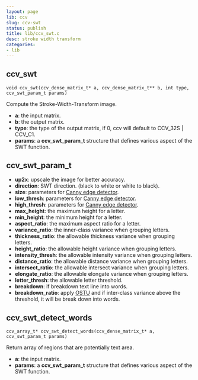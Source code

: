 ```yaml
---
layout: page
lib: ccv
slug: ccv-swt
status: publish
title: lib/ccv_swt.c
desc: stroke width transform
categories:
- lib
---
```


ccv_swt
-------

	void ccv_swt(ccv_dense_matrix_t* a, ccv_dense_matrix_t** b, int type, ccv_swt_param_t params)

Compute the Stroke-Width-Transform image.

 * **a**: the input matrix.
 * **b**: the output matrix.
 * **type**: the type of the output matrix, if 0, ccv will default to CCV\_32S \| CCV\_C1.
 * **params**: a **ccv\_swt\_param\_t** structure that defines various aspect of the SWT function.

ccv_swt_param_t
---------------

 * **up2x**: upscale the image for better accuracy.
 * **direction**: SWT direction. (black to white or white to black).
 * **size**: parameters for [Canny edge detector](/lib/ccv-classic).
 * **low_thresh**: parameters for [Canny edge detector](/lib/ccv-classic).
 * **high_thresh**: parameters for [Canny edge detector](/lib/ccv-classic).
 * **max_height**: the maximum height for a letter.
 * **min_height**: the minimum height for a letter.
 * **aspect_ratio**: the maximum aspect ratio for a letter.
 * **variance_ratio**: the inner-class variance when grouping letters.
 * **thickness_ratio**: the allowable thickness variance when grouping letters.
 * **height_ratio**: the allowable height variance when grouping letters.
 * **intensity_thresh**: the allowable intensity variance when grouping letters.
 * **distance_ratio**: the allowable distance variance when grouping letters.
 * **intersect_ratio**: the allowable intersect variance when grouping letters.
 * **elongate_ratio**: the allowable elongate variance when grouping letters.
 * **letter_thresh**: the allowable letter threshold.
 * **breakdown**: if breakdown text line into words.
 * **breakdown_ratio**: apply [OSTU](/lib/ccv-classic) and if inter-class variance above the threshold, it will be break down into words.

ccv_swt_detect_words
--------------------

	ccv_array_t* ccv_swt_detect_words(ccv_dense_matrix_t* a, ccv_swt_param_t params)

Return array of regions that are potentially text area.

 * **a**: the input matrix.
 * **params**: a **ccv\_swt\_param\_t** structure that defines various aspect of the SWT function.
